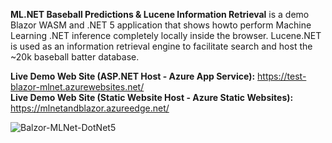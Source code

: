 **ML.NET Baseball Predictions & Lucene Information Retrieval**
is a demo Blazor WASM and .NET 5 application that shows howto perform Machine Learning .NET inference completely locally inside the browser. Lucene.NET is used as an information retrieval engine to facilitate search and host the ~20k baseball batter database.

**Live Demo Web Site (ASP.NET Host - Azure App Service):** https://test-blazor-mlnet.azurewebsites.net/  
**Live Demo Web Site (Static Website Host - Azure Static Websites):** https://mlnetandblazor.azureedge.net/

![Balzor-MLNet-DotNet5](https://github.com/bartczernicki/Test-Blazor-MLNet/raw/master/AppScreenShot.png)
